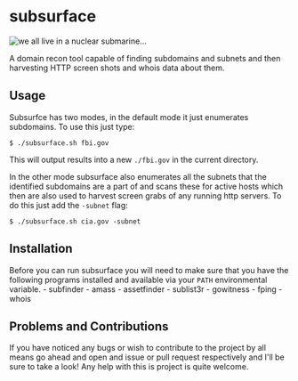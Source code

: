 # subsurface

![we all live in a nuclear submarine...](https://toppng.com/uploads/preview/hms-astute-submarine-115487023648cpyjxp6pi.png)

A domain recon tool capable of finding subdomains and subnets and then harvesting HTTP screen shots and whois data about them.

## Usage

Subsurfce has two modes, in the default mode it just enumerates subdomains.
To use this just type:
```{bash}
$ ./subsurface.sh fbi.gov
```
This will output results into a new `./fbi.gov` in the current directory.

In the other mode subsurface also enumerates all the subnets that the identified subdomains are a part of and scans these for active hosts which then are also used to harvest screen grabs of any running http servers.
To do this just add the `-subnet` flag:
```{bash}
$ ./subsurface.sh cia.gov -subnet
```

## Installation

Before you can run subsurface you will need to make sure that you have the following programs installed and available via your `PATH` environmental variable.
    - subfinder
    - amass
    - assetfinder
    - sublist3r
    - gowitness
    - fping
    - whois

## Problems and Contributions

If you have noticed any bugs or wish to contribute to the project by all means go ahead and open and issue or pull request respectively and I'll be sure to take a look!
Any help with this is project is quite welcome.
